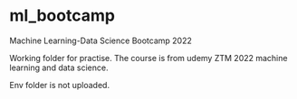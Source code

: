 # ml_bootcamp
Machine Learning-Data Science Bootcamp 2022

Working folder for practise. The course is from udemy ZTM 2022 machine learning and data science.

Env folder is not uploaded.
